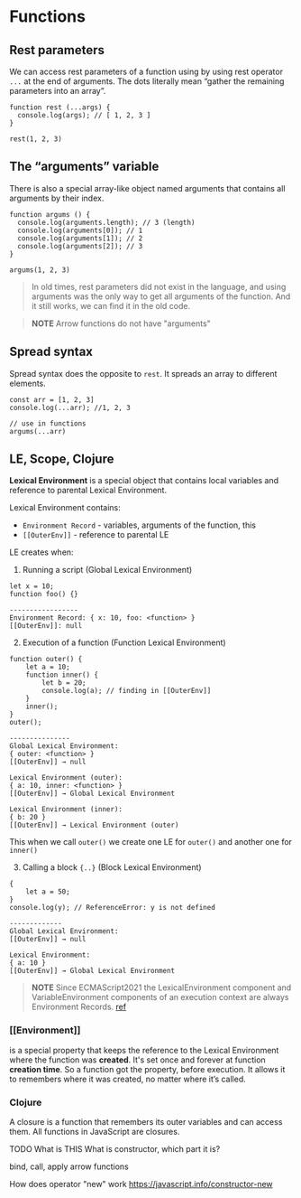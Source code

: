# Functions

## Rest parameters
We can access rest parameters of a function using by using rest operator `...` at the end of arguments. The dots literally mean “gather the remaining parameters into an array”.

```
function rest (...args) {
  console.log(args); // [ 1, 2, 3 ]
}

rest(1, 2, 3)
```

## The “arguments” variable
There is also a special array-like object named arguments that contains all arguments by their index.
```
function argums () {
  console.log(arguments.length); // 3 (length)
  console.log(arguments[0]); // 1
  console.log(arguments[1]); // 2
  console.log(arguments[2]); // 3
}

argums(1, 2, 3)
```

> In old times, rest parameters did not exist in the language, and using arguments was the only way to get all arguments of the function. And it still works, we can find it in the old code.


> **NOTE**
> Arrow functions do not have "arguments"

## Spread syntax
Spread syntax does the opposite to `rest`. It spreads an array to different elements.

```
const arr = [1, 2, 3]
console.log(...arr); //1, 2, 3

// use in functions
argums(...arr)
```

## LE, Scope, Clojure 
**Lexical Environment** is a special object that contains local variables and reference to parental Lexical Environment.

Lexical Environment contains:

- `Environment Record` - variables, arguments of the function, this
- `[[OuterEnv]]` - reference to parental LE

LE creates when:

1. Running a script (Global Lexical Environment)
```
let x = 10;
function foo() {}

-----------------
Environment Record: { x: 10, foo: <function> }
[[OuterEnv]]: null
```

2. Execution of a function (Function Lexical Environment)
```
function outer() {
    let a = 10;
    function inner() {
        let b = 20;
        console.log(a); // finding in [[OuterEnv]]
    }
    inner();
}
outer();

---------------
Global Lexical Environment:
{ outer: <function> }
[[OuterEnv]] → null

Lexical Environment (outer):
{ a: 10, inner: <function> }
[[OuterEnv]] → Global Lexical Environment

Lexical Environment (inner):
{ b: 20 }
[[OuterEnv]] → Lexical Environment (outer)

```
This when we call `outer()` we create one LE for `outer()` and another one for `inner()` 

3. Calling a block `{..}` (Block Lexical Environment)
```
{
    let a = 50;
}
console.log(y); // ReferenceError: y is not defined

-------------
Global Lexical Environment:
[[OuterEnv]] → null

Lexical Environment:
{ a: 10 }
[[OuterEnv]] → Global Lexical Environment
```

> **NOTE**
> Since ECMAScript2021 the LexicalEnvironment component and VariableEnvironment components of an execution context are always Environment Records. [ref](https://stackoverflow.com/questions/69288356/difference-between-lexical-environments-and-environment-records-in-modern-ecmasc)

### [[Environment]] 
is a special property that keeps the reference to the Lexical Environment where the function was **created**. It's set once and forever at function **creation time**. So a function got the property, before execution. It allows it to remembers where it was created, no matter where it’s called.

### **Clojure**
A closure is a function that remembers its outer variables and can access them. All functions in JavaScript are closures.





TODO
What is THIS
What is constructor, which part it is?

bind, call, apply
arrow functions

How does operator "new" work
https://javascript.info/constructor-new